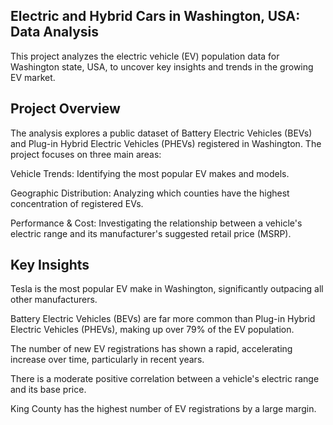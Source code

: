 ## Electric and Hybrid Cars in Washington, USA: Data Analysis
This project analyzes the electric vehicle (EV) population data for Washington state, USA, to uncover key insights and trends in the growing EV market.

## Project Overview
The analysis explores a public dataset of Battery Electric Vehicles (BEVs) and Plug-in Hybrid Electric Vehicles (PHEVs) registered in Washington. The project focuses on three main areas:

Vehicle Trends: Identifying the most popular EV makes and models.

Geographic Distribution: Analyzing which counties have the highest concentration of registered EVs.

Performance & Cost: Investigating the relationship between a vehicle's electric range and its manufacturer's suggested retail price (MSRP).

## Key Insights
Tesla is the most popular EV make in Washington, significantly outpacing all other manufacturers.

Battery Electric Vehicles (BEVs) are far more common than Plug-in Hybrid Electric Vehicles (PHEVs), making up over 79% of the EV population.

The number of new EV registrations has shown a rapid, accelerating increase over time, particularly in recent years.

There is a moderate positive correlation between a vehicle's electric range and its base price.

King County has the highest number of EV registrations by a large margin.
